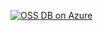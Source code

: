 [![OSS DB on Azure](http://img.youtube.com/vi/ElKfEurMi9E/0.jpg)](http://www.youtube.com/watch?v=ElKfEurMi9E "OSS DB on Azure")